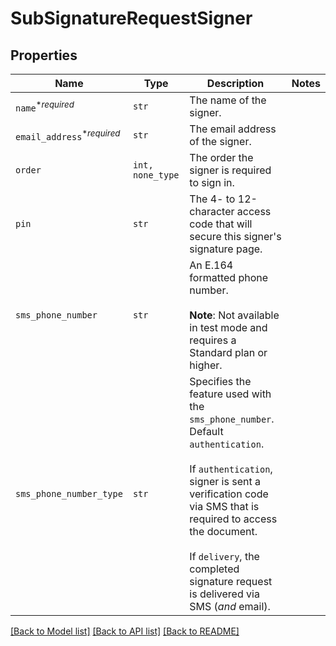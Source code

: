 # SubSignatureRequestSigner



## Properties

| Name | Type | Description | Notes |
| ---- | ---- | ----------- | ----- |
| `name`<sup>*_required_</sup> | ```str``` |  The name of the signer.  |  |
| `email_address`<sup>*_required_</sup> | ```str``` |  The email address of the signer.  |  |
| `order` | ```int, none_type``` |  The order the signer is required to sign in.  |  |
| `pin` | ```str``` |  The 4- to 12-character access code that will secure this signer&#39;s signature page.  |  |
| `sms_phone_number` | ```str``` |  An E.164 formatted phone number.<br><br>**Note**: Not available in test mode and requires a Standard plan or higher.  |  |
| `sms_phone_number_type` | ```str``` |  Specifies the feature used with the `sms_phone_number`. Default `authentication`.<br><br>If `authentication`, signer is sent a verification code via SMS that is required to access the document.<br><br>If `delivery`, the completed signature request is delivered via SMS (_and_ email).  |  |


[[Back to Model list]](../README.md#documentation-for-models) [[Back to API list]](../README.md#documentation-for-api-endpoints) [[Back to README]](../README.md)


